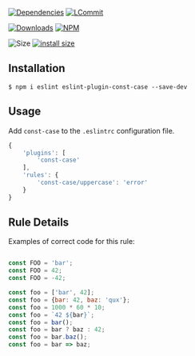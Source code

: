 [![Dependencies](https://david-dm.org/k03mad/eslint-plugin-const-case.svg)](https://github.com/k03mad/eslint-plugin-const-case/blob/master/package.json) [![LCommit](https://img.shields.io/github/last-commit/k03mad/eslint-plugin-const-case.svg)](https://github.com/k03mad/eslint-plugin-const-case/commits/master)

[![Downloads](https://img.shields.io/npm/dt/eslint-plugin-const-case.svg)](https://www.npmjs.com/package/eslint-plugin-const-case) [![NPM](https://img.shields.io/npm/v/eslint-plugin-const-case.svg)](https://www.npmjs.com/package/eslint-plugin-const-case)

![Size](https://img.shields.io/github/repo-size/k03mad/eslint-plugin-const-case.svg) [![install size](https://packagephobia.now.sh/badge?p=eslint-plugin-const-case)](https://packagephobia.now.sh/result?p=eslint-plugin-const-case)

## Installation

```
$ npm i eslint eslint-plugin-const-case --save-dev
```

## Usage

Add `const-case` to the `.eslintrc` configuration file.

```js
{
    'plugins': [
        'const-case'
    ],
    'rules': {
        'const-case/uppercase': 'error'
    }
}
```

## Rule Details

Examples of correct code for this rule:

```js

const FOO = 'bar';
const FOO = 42;
const FOO = -42;

const foo = ['bar', 42];
const foo = {bar: 42, baz: 'qux'};
const foo = 1000 * 60 * 10;
const foo = `42 ${bar}`;
const foo = bar();
const foo = bar ? baz : 42;
const foo = bar.baz();
const foo = bar => baz;
```
